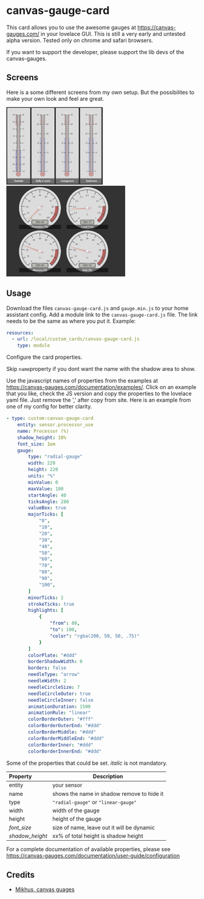 # canvas-gauge-card
This card allows you to use the awesome gauges at https://canvas-gauges.com/ in your lovelace GUI. This is still a very early and untested alpha version. Tested only on chrome and safari browsers. 

If you want to support the developer, please support the lib devs of the canvas-gauges.

## Screens 
Here is a some different screens from my own setup. But the possibilites to make your own look and feel are great.

<a href="docs/screen1.png" target="_blank"><img src="docs/screen1.png"  width="254" height="204"/></a>
<a href="docs/screen2.png" target="_blank"><img src="docs/screen2.png"  width="313" height="239"/></a>

## Usage
Download the files `canvas-gauge-card.js` and `gauge.min.js` to your home assistant config. Add a module link to the `canvas-gauge-card.js` file. The link needs to be the same as where you put it.
Example:
```yaml
resources:
  - url: /local/custom_cards/canvas-gauge-card.js
    type: module
```
Configure the card properties.

Skip `name`property if you dont want the name with the shadow area to show.

Use the javascript names of properties from the examples at https://canvas-gauges.com/documentation/examples/. Click on an example that you like, check the JS version and copy the properties to the lovelace yaml file. Just remove the ',' after copy from site. Here is an example from one of my config for better clarity.

```yaml
- type: custom:canvas-gauge-card
    entity: sensor.processor_use
    name: Processor (%)
    shadow_height: 10%
    font_size: 1em
    gauge:
        type: "radial-gauge"
        width: 220
        height: 220
        units: "%"
        minValue: 0
        maxValue: 100
        startAngle: 40
        ticksAngle: 280
        valueBox: true
        majorTicks: [
            "0",
            "10",
            "20",
            "30",
            "40",
            "50",
            "60",
            "70",
            "80",
            "90",
            "100",
        ]
        minorTicks: 2
        strokeTicks: true
        highlights: [
            {
                "from": 80,
                "to": 100,
                "color": "rgba(200, 50, 50, .75)"
            }
        ]
        colorPlate: "#ddd"
        borderShadowWidth: 0
        borders: false
        needleType: "arrow"
        needleWidth: 2
        needleCircleSize: 7
        needleCircleOuter: true
        needleCircleInner: false
        animationDuration: 1500
        animationRule: "linear"
        colorBorderOuter: "#fff"
        colorBorderOuterEnd: "#ddd"
        colorBorderMiddle: "#ddd"
        colorBorderMiddleEnd: "#ddd"
        colorBorderInner: "#ddd"
        colorBorderInnerEnd: "#ddd"     
```
Some of the properties that could be set. *italic* is not mandatory.

| Property |Description
|:---------|-----------
| entity | your sensor
| name | shows the name in shadow remove to hide it
| type | `"radial-gauge"` or `"linear-gauge"`
| width | width of the gauge
| height | height of the gauge
| *font_size* | size of name, leave out it will be dynamic
| *shadow_height* | xx% of total height is shadow height

For a complete documentation of available properties, please see https://canvas-gauges.com/documentation/user-guide/configuration

## Credits
- [Mikhus, canvas guages](https://github.com/Mikhus/canvas-gauges)
